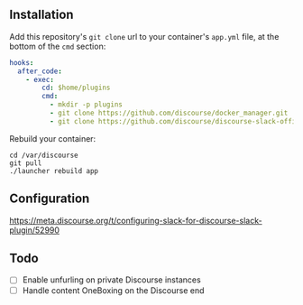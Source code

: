 ## Installation

Add this repository's `git clone` url to your container's `app.yml` file, at the bottom of the `cmd` section:

```yml
hooks:
  after_code:
    - exec:
        cd: $home/plugins
        cmd:
          - mkdir -p plugins
          - git clone https://github.com/discourse/docker_manager.git
          - git clone https://github.com/discourse/discourse-slack-official.git
```

Rebuild your container:

```
cd /var/discourse
git pull
./launcher rebuild app
```

## Configuration

https://meta.discourse.org/t/configuring-slack-for-discourse-slack-plugin/52990

## Todo
- [ ] Enable unfurling on private Discourse instances
- [ ] Handle content OneBoxing on the Discourse end
